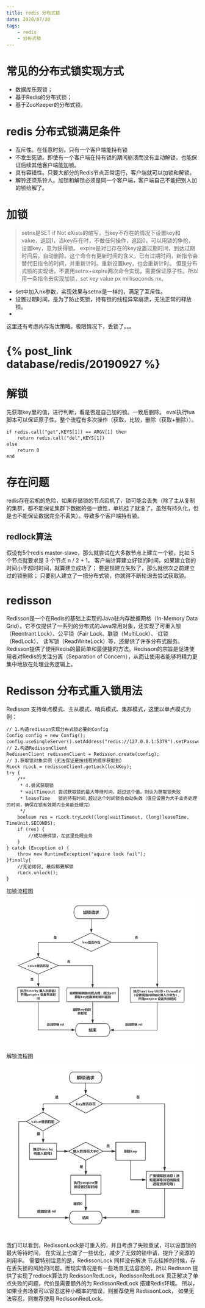 ```yaml
---
title: redis 分布式锁
date: 2020/07/30
tags: 
    - redis
    - 分布式锁
---
```


# 常见的分布式锁实现方式
* 数据库乐观锁；
* 基于Redis的分布式锁；
* 基于ZooKeeper的分布式锁。<!-- more -->

# redis 分布式锁满足条件
* 互斥性。在任意时刻，只有一个客户端能持有锁
* 不发生死锁。即使有一个客户端在持有锁的期间崩溃而没有主动解锁，也能保证后续其他客户端能加锁。
* 具有容错性。只要大部分的Redis节点正常运行，客户端就可以加锁和解锁。
* 解铃还须系铃人。加锁和解锁必须是同一个客户端，客户端自己不能把别人加的锁给解了。

# 加锁

> setnx是SET if Not eXists的缩写，当key不存在的情况下设置key和value，返回1，当key存在时，不做任何操作，返回0。可以用锁的争抢，设置key，意为获得锁。
> expire是对已存在的key设置过期时间，到达过期时间后，自动删除。这个命令有更新时间的含义，已有过期时间，新指令会替代旧指令的时间，并重新计时。重新设置key，也会重新计时。
但是分布式锁的实现话，不要用setnx+expire两次命令实现，需要保证原子性。所以用一条指令去实现加锁，set key value px milliseconds nx。
* set中加入nx参数，实现效果与setnx是一样的，满足了互斥性。
* 设置过期时间，是为了防止死锁，持有锁的线程异常崩溃，无法正常的释放锁。
* 
这里还有考虑内存淘汰策略。极限情况下，丢锁了。。。


# {% post_link database/redis/20190927 %}

# 解锁
先获取key里的值，进行判断，看是否是自己加的锁。一致后删除。
eval执行lua脚本可以保证原子性。整个流程有多次操作（获取，比较，删除（获取+删除））。
```
if redis.call("get",KEYS[1]) == ARGV[1] then
    return redis.call("del",KEYS[1])
else
    return 0
end
```
# 存在问题
redis存在宕机的危险，如果存储锁的节点宕机了，锁可能会丢失（除了主从复制的集群，都不能保证集群下数据的强一致性，单机挂了就没了，虽然有持久化，但是也不能保证数据完全不丢失）。导致多个客户端持有锁。

## redlock算法
假设有5个redis master-slave，那么就尝试在大多数节点上建立一个锁，比如 5 个节点就要求是 3 个节点 n / 2 + 1。
客户端计算建立好锁的时间，如果建立锁的时间小于超时时间，就算建立成功了；
要是锁建立失败了，那么就依次之前建立过的锁删除；
只要别人建立了一把分布式锁，你就得不断轮询去尝试获取锁。

# redisson
Redisson是一个在Redis的基础上实现的Java驻内存数据网格（In-Memory Data Grid）。它不仅提供了一系列的分布式的Java常用对象，还实现了可重入锁（Reentrant Lock）、公平锁（Fair Lock、联锁（MultiLock）、 红锁（RedLock）、 读写锁（ReadWriteLock）等，还提供了许多分布式服务。
Redisson提供了使用Redis的最简单和最便捷的方法。Redisson的宗旨是促进使用者对Redis的关注分离（Separation of Concern），从而让使用者能够将精力更集中地放在处理业务逻辑上。
# Redisson 分布式重入锁用法
Redisson 支持单点模式、主从模式、哨兵模式、集群模式，这里以单点模式为例：
```
// 1.构造redisson实现分布式锁必要的Config
Config config = new Config();
config.useSingleServer().setAddress("redis://127.0.0.1:5379").setPassword("123456").setDatabase(0);
// 2.构造RedissonClient
RedissonClient redissonClient = Redisson.create(config);
// 3.获取锁对象实例（无法保证是按线程的顺序获取到）
RLock rLock = redissonClient.getLock(lockKey);
try {
    /**
     * 4.尝试获取锁
     * waitTimeout 尝试获取锁的最大等待时间，超过这个值，则认为获取锁失败
     * leaseTime   锁的持有时间,超过这个时间锁会自动失效（值应设置为大于业务处理的时间，确保在锁有效期内业务能处理完）
     */
    boolean res = rLock.tryLock((long)waitTimeout, (long)leaseTime, TimeUnit.SECONDS);
    if (res) {
        //成功获得锁，在这里处理业务
    }
} catch (Exception e) {
    throw new RuntimeException("aquire lock fail");
}finally{
    //无论如何, 最后都要解锁
    rLock.unlock();
}
```

加锁流程图
![](https://raw.githubusercontent.com/snmlm/resources/master/picture/8.png)
解锁流程图
![](https://raw.githubusercontent.com/snmlm/resources/master/picture/9.png)
我们可以看到，RedissonLock是可重入的，并且考虑了失败重试，可以设置锁的最大等待时间， 在实现上也做了一些优化，减少了无效的锁申请，提升了资源的利用率。
需要特别注意的是，RedissonLock 同样没有解决 节点挂掉的时候，存在丢失锁的风险的问题。而现实情况是有一些场景无法容忍的，所以 Redisson 提供了实现了redlock算法的 RedissonRedLock，RedissonRedLock 真正解决了单点失败的问题，代价是需要额外的为 RedissonRedLock 搭建Redis环境。
所以，如果业务场景可以容忍这种小概率的错误，则推荐使用 RedissonLock， 如果无法容忍，则推荐使用 RedissonRedLock。